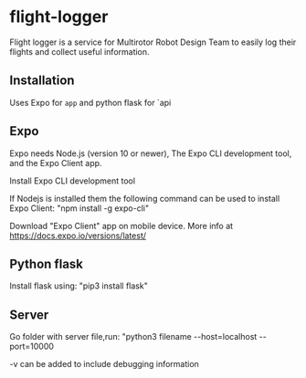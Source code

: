 # flight-logger

Flight logger is a service for Multirotor Robot Design Team to easily log their flights and collect useful information.

## Installation

Uses Expo for `app` and python flask for `api

## Expo

Expo needs Node.js (version 10 or newer), The Expo CLI development tool, and the Expo Client app.

Install Expo CLI development tool

If Nodejs is installed them the following command can be used to install Expo Client: 
"npm install -g expo-cli"

Download "Expo Client" app on mobile device. More info at https://docs.expo.io/versions/latest/

## Python flask

Install flask using: "pip3 install flask"

## Server

Go folder with server file,run: "python3 filename --host=localhost --port=10000

-v can be added to include debugging information

